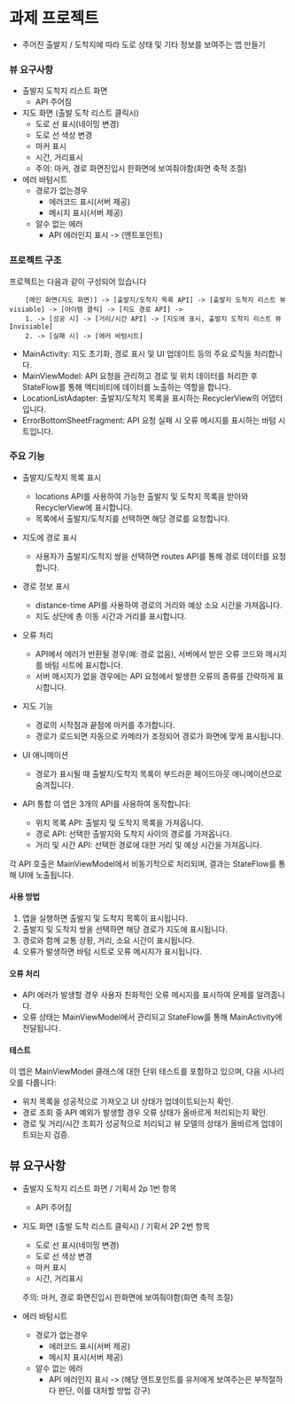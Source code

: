 # 과제 프로젝트
- 주어진 출발지 / 도착지에 따라 도로 상태 및 기타 정보를 보여주는 앱 만들기

### 뷰 요구사항
- 출발지 도착지 리스트 화면
    - API 주어짐
- 지도 화면 (출발 도착 리스트 클릭시)
    - 도로 선 표시(네이밍 변경)
    - 도로 선 색상 변경
    - 마커 표시
    - 시간, 거리표시 
    - 주의: 마커, 경로 화면진입시 한화면에 보여줘야함(화면 축적 조절)
- 에러 바텀시트
    - 경로가 없는경우
        - 에러코드 표시(서버 제공)
        - 메시지 표시(서버 제공)
    - 알수 없는 에러
        - API 에러인지 표시 -> (엔트포인트)

### 프로젝트 구조
프로젝트는 다음과 같이 구성되어 있습니다
```mermaid
    [메인 화면(지도 화면)] -> [출발지/도착지 목록 API] -> [출발지 도착지 리스트 뷰 visiable] -> [아이템 클릭] -> [지도 경로 API] ->
    1. -> [성공 시] -> [거리/시간 API] -> [지도에 표시, 출발지 도착지 리스트 뷰 Invisiable]
    2. -> [실패 시] -> [에러 바텀시트]
```

- MainActivity: 지도 초기화, 경로 표시 및 UI 업데이트 등의 주요 로직을 처리합니다.
- MainViewModel: API 요청을 관리하고 경로 및 위치 데이터를 처리한 후 StateFlow를 통해 액티비티에 데이터를 노출하는 역할을 합니다.
- LocationListAdapter: 출발지/도착지 목록을 표시하는 RecyclerView의 어댑터입니다.
- ErrorBottomSheetFragment: API 요청 실패 시 오류 메시지를 표시하는 바텀 시트입니다.

### 주요 기능
- 출발지/도착지 목록 표시
  - locations API를 사용하여 가능한 출발지 및 도착지 목록을 받아와 RecyclerView에 표시합니다.
  - 목록에서 출발지/도착지를 선택하면 해당 경로를 요청합니다. 
- 지도에 경로 표시
  - 사용자가 출발지/도착지 쌍을 선택하면 routes API를 통해 경로 데이터를 요청합니다.
- 경로 정보 표시
  - distance-time API를 사용하여 경로의 거리와 예상 소요 시간을 가져옵니다.
  - 지도 상단에 총 이동 시간과 거리를 표시합니다. 
- 오류 처리
  - API에서 에러가 반환될 경우(예: 경로 없음), 서버에서 받은 오류 코드와 메시지를 바텀 시트에 표시합니다.
  - 서버 메시지가 없을 경우에는 API 요청에서 발생한 오류의 종류를 간략하게 표시합니다. 
- 지도 기능
  - 경로의 시작점과 끝점에 마커를 추가합니다.
  - 경로가 로드되면 자동으로 카메라가 조정되어 경로가 화면에 맞게 표시됩니다.
- UI 애니메이션
  - 경로가 표시될 때 출발지/도착지 목록이 부드러운 페이드아웃 애니메이션으로 숨겨집니다.
- API 통합
이 앱은 3개의 API를 사용하여 동작합니다:

  - 위치 목록 API: 출발지 및 도착지 목록을 가져옵니다.
  - 경로 API: 선택한 출발지와 도착지 사이의 경로를 가져옵니다.
  - 거리 및 시간 API: 선택한 경로에 대한 거리 및 예상 시간을 가져옵니다.

각 API 호출은 MainViewModel에서 비동기적으로 처리되며, 결과는 StateFlow를 통해 UI에 노출됩니다.

#### 사용 방법
1. 앱을 실행하면 출발지 및 도착지 목록이 표시됩니다.
2. 출발지 및 도착지 쌍을 선택하면 해당 경로가 지도에 표시됩니다.
3. 경로와 함께 교통 상황, 거리, 소요 시간이 표시됩니다.
4. 오류가 발생하면 바텀 시트로 오류 메시지가 표시됩니다.
#### 오류 처리
- API 에러가 발생할 경우 사용자 친화적인 오류 메시지를 표시하여 문제를 알려줍니다.
- 오류 상태는 MainViewModel에서 관리되고 StateFlow를 통해 MainActivity에 전달됩니다.
#### 테스트
이 앱은 MainViewModel 클래스에 대한 단위 테스트를 포함하고 있으며, 다음 시나리오를 다룹니다:

- 위치 목록을 성공적으로 가져오고 UI 상태가 업데이트되는지 확인.
- 경로 조회 중 API 예외가 발생할 경우 오류 상태가 올바르게 처리되는지 확인.
- 경로 및 거리/시간 조회가 성공적으로 처리되고 뷰 모델의 상태가 올바르게 업데이트되는지 검증.

## 뷰 요구사항

- 출발지 도착지 리스트 화면 / 기획서 2p 1번 항목

    - API 주어짐

- 지도 화면 (출발 도착 리스트 클릭시) / 기획서 2P 2번 항목

    - 도로 선 표시(네이밍 변경)
    - 도로 선 색상 변경
    - 마커 표시
    - 시간, 거리표시

  주의: 마커, 경로 화면진입시 한화면에 보여줘야함(화면 축적 조절)

- 에러 바텀시트
    - 경로가 없는경우
        - 에러코드 표시(서버 제공)
        - 메시지 표시(서버 제공)
    - 알수 없는 에러
        - API 에러인지 표시 -> (해당 엔트포인트를 유저에게 보여주는은 부적절하다 판단, 이를 대처할 방법 강구)